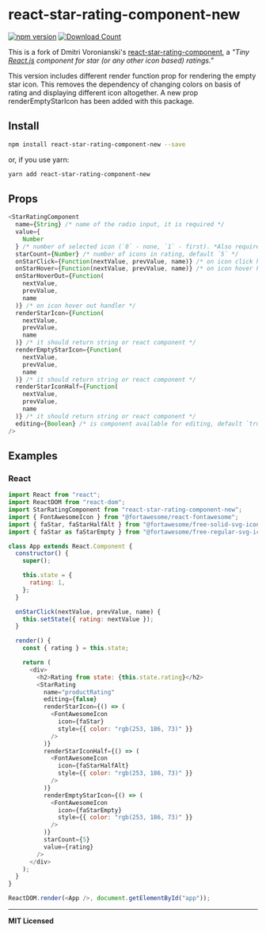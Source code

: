 # react-star-rating-component-new

[![npm version](https://badge.fury.io/js/react-star-rating-controlled-component.svg)](https://www.npmjs.com/package/react-star-rating-component-new)
[![Download Count](http://img.shields.io/npm/dm/react-star-rating-component-new.svg?style=flat)](http://www.npmjs.com/package/react-star-rating-component-new)

This is a fork of Dmitri Voronianski's [react-star-rating-component](https://github.com/voronianski/react-star-rating-component), a *"Tiny [React.js](https://facebook.github.io/react) component for star (or any other *icon based*) ratings."*

This version includes different render function prop for rendering the empty star icon. This removes the dependency of changing colors on basis of rating and displaying different icon altogether. A new prop renderEmptyStarIcon has been added with this package.

## Install

```bash
npm install react-star-rating-component-new --save
```

or, if you use yarn:

```bash
yarn add react-star-rating-component-new
```

## Props

```javascript
<StarRatingComponent
  name={String} /* name of the radio input, it is required */
  value={
    Number
  } /* number of selected icon (`0` - none, `1` - first). *Also required* */
  starCount={Number} /* number of icons in rating, default `5` */
  onStarClick={Function(nextValue, prevValue, name)} /* on icon click handler */
  onStarHover={Function(nextValue, prevValue, name)} /* on icon hover handler */
  onStarHoverOut={Function(
    nextValue,
    prevValue,
    name
  )} /* on icon hover out handler */
  renderStarIcon={Function(
    nextValue,
    prevValue,
    name
  )} /* it should return string or react component */
  renderEmptyStarIcon={Function(
    nextValue,
    prevValue,
    name
  )} /* it should return string or react component */
  renderStarIconHalf={Function(
    nextValue,
    prevValue,
    name
  )} /* it should return string or react component */
  editing={Boolean} /* is component available for editing, default `true` */
/>
```

## Examples

### React

```javascript
import React from "react";
import ReactDOM from "react-dom";
import StarRatingComponent from "react-star-rating-component-new";
import { FontAwesomeIcon } from "@fortawesome/react-fontawesome";
import { faStar, faStarHalfAlt } from "@fortawesome/free-solid-svg-icons";
import { faStar as faStarEmpty } from "@fortawesome/free-regular-svg-icons";

class App extends React.Component {
  constructor() {
    super();

    this.state = {
      rating: 1,
    };
  }

  onStarClick(nextValue, prevValue, name) {
    this.setState({ rating: nextValue });
  }

  render() {
    const { rating } = this.state;

    return (
      <div>
        <h2>Rating from state: {this.state.rating}</h2>
        <StarRating
          name="productRating"
          editing={false}
          renderStarIcon={() => (
            <FontAwesomeIcon
              icon={faStar}
              style={{ color: "rgb(253, 186, 73)" }}
            />
          )}
          renderStarIconHalf={() => (
            <FontAwesomeIcon
              icon={faStarHalfAlt}
              style={{ color: "rgb(253, 186, 73)" }}
            />
          )}
          renderEmptyStarIcon={() => (
            <FontAwesomeIcon
              icon={faStarEmpty}
              style={{ color: "rgb(253, 186, 73)" }}
            />
          )}
          starCount={5}
          value={rating}
        />
      </div>
    );
  }
}

ReactDOM.render(<App />, document.getElementById("app"));
```

---

**MIT Licensed**
